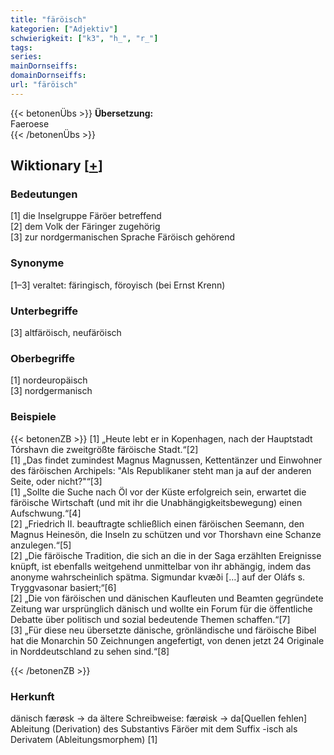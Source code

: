 ```yaml
---
title: "färöisch"
kategorien: ["Adjektiv"]
schwierigkeit: ["k3", "h_", "r_"]
tags:
series:
mainDornseiffs:
domainDornseiffs:
url: "färöisch"
---
```


{{< betonenÜbs >}}
**Übersetzung:**  
Faeroese  
{{< /betonenÜbs >}}

## Wiktionary [[+](https://de.wiktionary.org/wiki/färöisch)]

### Bedeutungen
[1] die Inselgruppe Färöer betreffend  
[2] dem Volk der Färinger zugehörig  
[3] zur nordgermanischen Sprache Färöisch gehörend  

### Synonyme
[1–3] veraltet: färingisch, föroyisch (bei Ernst Krenn)  

### Unterbegriffe
[3] altfäröisch, neufäröisch  

### Oberbegriffe
[1] nordeuropäisch  
[3] nordgermanisch  

### Beispiele
{{< betonenZB >}}
[1] „Heute lebt er in Kopenhagen, nach der Hauptstadt Tórshavn die zweitgrößte färöische Stadt.“[2]  
[1] „Das findet zumindest Magnus Magnussen, Kettentänzer und Einwohner des färöischen Archipels: "Als Republikaner steht man ja auf der anderen Seite, oder nicht?"“[3]  
[1] „Sollte die Suche nach Öl vor der Küste erfolgreich sein, erwartet die färöische Wirtschaft (und mit ihr die Unabhängigkeitsbewegung) einen Aufschwung.“[4]  
[2] „Friedrich II. beauftragte schließlich einen färöischen Seemann, den Magnus Heinesön, die Inseln zu schützen und vor Thorshavn eine Schanze anzulegen.“[5]  
[2] „Die färöische Tradition, die sich an die in der Saga erzählten Ereignisse knüpft, ist ebenfalls weitgehend unmittelbar von ihr abhängig, indem das anonyme wahrscheinlich spätma. Sigmundar kvæði […] auf der Oláfs s. Tryggvasonar basiert;“[6]  
[2] „Die von färöischen und dänischen Kaufleuten und Beamten gegründete Zeitung war ursprünglich dänisch und wollte ein Forum für die öffentliche Debatte über politisch und sozial bedeutende Themen schaffen.“[7]  
[3] „Für diese neu übersetzte dänische, grönländische und färöische Bibel hat die Monarchin 50 Zeichnungen angefertigt, von denen jetzt 24 Originale in Norddeutschland zu sehen sind.“[8]  

{{< /betonenZB >}}
### Herkunft
dänisch færøsk → da ältere Schreibweise: færøisk → da[Quellen fehlen]  
Ableitung (Derivation) des Substantivs Färöer mit dem Suffix -isch als Derivatem (Ableitungsmorphem) [1]  


